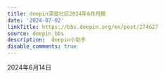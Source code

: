 ```yaml
---
title: deepin深度社区2024年6月月报
date: '2024-07-02'
linkTitle: https://bbs.deepin.org/en/post/274627
source: deepin_bbs
description:  deepin小助手 
disable_comments: true
---
```

2024年6月14日
